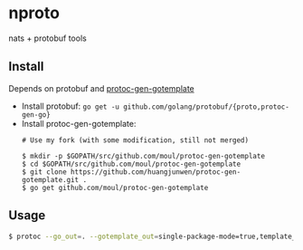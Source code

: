 # nproto
nats + protobuf tools

## Install

Depends on protobuf and [protoc-gen-gotemplate](https://github.com/moul/protoc-gen-gotemplate)

- Install protobuf: `go get -u github.com/golang/protobuf/{proto,protoc-gen-go}`
- Install protoc-gen-gotemplate:
  ```
  # Use my fork (with some modification, still not merged)

  $ mkdir -p $GOPATH/src/github.com/moul/protoc-gen-gotemplate
  $ cd $GOPATH/src/github.com/moul/protoc-gen-gotemplate
  $ git clone https://github.com/huangjunwen/protoc-gen-gotemplate.git .
  $ go get github.com/moul/protoc-gen-gotemplate
  ```

## Usage

```bash
$ protoc --go_out=. --gotemplate_out=single-package-mode=true,template_dir=$GOPATH/src/github.com/huangjunwen/nproto/rpc/templates:. *.proto && gofmt -w *.go
```
